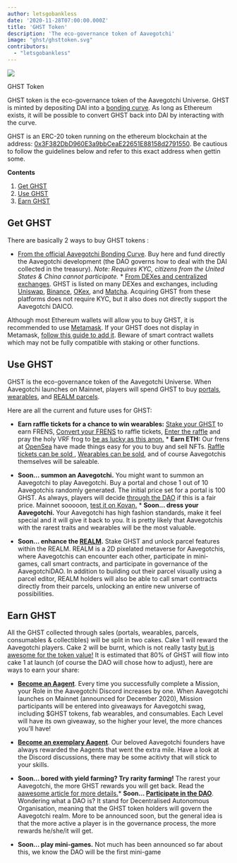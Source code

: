 ```yaml
---
author: letsgobankless
date: '2020-11-28T07:00:00.000Z'
title: 'GHST Token'
description: 'The eco-governance token of Aavegotchi'
image: "ghst/ghsttoken.svg"
contributors:
  - "letsgobankless"
---
```


<div class="headerImageContainer">
<img class="headerImage" src="/ghst/ghst.gif">
<p class="headerImageText">GHST Token</p>
</div>

GHST token is the eco-governance token of the Aavegotchi Universe. GHST is minted by depositing DAI into a [bonding curve](/posts/curve). As long as Ethereum exists, it will be possible to convert GHST back into DAI by interacting with the curve.

GHST is an ERC-20 token running on the ethereum blockchain at the address: <a href="https://etherscan.io/token/0x3F382DbD960E3a9bbCeaE22651E88158d2791550">0x3F382DbD960E3a9bbCeaE22651E88158d2791550</a>.  Be cautious to follow the guidelines below and refer to this exact address when gettin some.

<div class="contentsBox">

**Contents**

<ol>
<li><a href=#get-ghst>Get GHST</a></li>
<li><a href=#use-ghst>Use GHST</a></li>
<li><a href=#use-ghst>Earn GHST</a></li>
</ol>

</div>

## Get GHST
There are basically 2 ways to buy GHST tokens :
  * [From the official Aavegotchi Bonding Curve](https://aavegotchi.com/curve). Buy here and fund directly the Aavegotchi development (the DAO governs how to deal with the DAI collected in the treasury). <i>Note: Requires KYC, citizens from the United States & China cannot participate.</i>  * [From DEXes and centralized exchanges](https://www.coingecko.com/en/coins/aavegotchi#markets). GHST is listed on many DEXes and exchanges, including <a href="https://app.uniswap.org/#/swap?inputCurrency=ETH&outputCurrency=0x3f382dbd960e3a9bbceae22651e88158d2791550">Uniswap</a>, <a href="https://www.binance.com/en/trade/GHST_ETH?layout=pro">Binance</a>, <a href="https://www.okex.com/spot/trade/ghst-eth#type=1">OKex</a>, and <a href="https://matcha.xyz/markets/GHST">Matcha</a>. Acquiring GHST from these platforms does not require KYC, but it also does not directly support the Aavegotchi DAICO.

Although most Ethereum wallets will allow you to buy GHST, it is recommended to use <a href="https://metamask.io/">Metamask</a>. If your GHST does not display in Metamask, <a href="https://www.youtube.com/watch?v=vePRtkt5Bu0">follow this guide to add it</a>. Beware of smart contract wallets which may not be fully compatible with staking or other functions.


## Use GHST
GHST is the eco-governance token of the Aavegotchi Universe. When Aavegotchi launches on Mainnet, players will spend GHST to buy [portals](https://wiki.aavegotchi.com/portals), [wearables](https://wiki.aavegotchi.com/wearables), and [REALM parcels](https://wiki.aavegotchi.com/metaverse).

Here are all the current and future uses for GHST:

  * **Earn raffle tickets for a chance to win wearables:** <a href="https://aavegotchi.com/stake"> Stake your GHST</a> to earn FRENS, <a href="https://aavegotchi.com/shop"> Convert your FRENS</a> to raffle tickets, <a href="https://aavegotchi.com/raffle"> Enter the raffle</a> and pray the holy VRF frog to <a href="https://aavegotchi.medium.com/anon-and-the-green-ticket-5776969b3a69">be as lucky as this anon.</a>  * **Earn ETH:** Our frens at [OpenSea](https://opensea.io/) have made things easy for you to buy and sell NFTs. <a href="https://opensea.io/assets/aavegotchi-frens-raffle-tickets">Raffle tickets can be sold </a>, <a href="https://opensea.io/assets/aavegotchi-wearable-vouchers">Wearables can be sold</a>, and of course Aavegotchis themselves will be saleable.

  * **Soon... summon an Aavegotchi.** You might want to summon an Aavegotchi to play Aavegotchi. Buy a portal and chose 1 out of 10 Aavegotchis randomly generated. The initial price set for a portal is 100 GHST. As always, players will decide [through the DAO](/posts/dao) if this is a fair price. Mainnet sooooon, <a href="https://testnet.aavegotchi.com/portals">test it on Kovan.</a>  * **Soon... dress your Aavegotchi.** Your Aavegotchi has high fashion standards, make it feel special and it will give it back to you. It is pretty likely that Aavegotchis with the rarest traits and wearables will be the most valuable.

  * **Soon... enhance the [REALM](/posts/metaverse).** Stake GHST and unlock parcel features within the REALM. REALM is a 2D pixelated metaverse for Aavegotchis, where Aavegotchis can encounter each other, participate in mini-games, call smart contracts, and participate in governance of the AavegotchiDAO. In addition to building out their parcel visually using a parcel editor, REALM holders will also be able to call smart contracts directly from their parcels, unlocking an entire new universe of possibilities.



## Earn GHST
All the GHST collected through sales (portals, wearables, parcels, consumables & collectibles) will be split in two cakes. Cake 1 will reward the Aavegotchi players. Cake 2 will be burnt, which is not really tasty <a href="https://discord.com/channels/732491344970383370/769205560222285844/776545843607896074">but is awesome for the token value!</a> It is estimated that 80% of GHST will flow into cake 1 at launch (of course the DAO will chose how to adjust), here are ways to earn your share:

 * <b><a href="https://discord.com/channels/732491344970383370/737923459061121044/738035042399551569">Become an Aagent</a></b>. Every time you successfully complete a Mission, your Role in the Aavegotchi Discord increases by one. When Aavegotchi launches on Mainnet (announced for December 2020), Mission participants will be entered into giveaways for Aavegotchi swag, including $GHST tokens, fab wearables, and consumables. Each Level will have its own giveaway, so the higher your level, the more chances you’ll have!

* <b><a href="https://discord.com/invite/NPwnWB6">Become an exemplary Aagent</a></b>. Our beloved Aavegotchi founders have always rewarded the Aagents that went the extra mile. Have a look at the Discord discussions, there may be some acitivty that will stick to your skills.

* <b>Soon... bored with yield farming? Try rarity farming!</b> The rarest your Aavegotchi, the more GHST rewards you will get back. Read the <a href="https://wiki.aavegotchi.com/en/rarity-farming">aawesome article for more details.</a>* <b>Soon... <a href="https://wiki.aavegotchi.com/en/dao"> Participate in the DAO</a></b>. Wondering what a DAO is? It stand for Decentralised Autonomous Organisation, meaning that the GHST token holders will govern the Aavegotchi realm. More to be announced soon, but the general idea is that the more active a player is in the governance process, the more rewards he/she/it will get.

* <b>Soon... play mini-games.</b> Not much has been announced so far about this, we know the DAO will be the first mini-game

